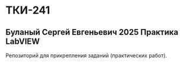 # ТКИ-241
## Буланый Сергей Евгеньевич 2025 Практика LabVIEW
Репозиторий для прикрепления заданий (практических работ).
